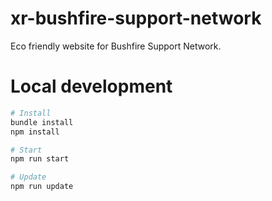 # xr-bushfire-support-network

Eco friendly website for Bushfire Support Network.

# Local development

```sh
# Install
bundle install
npm install

# Start
npm run start

# Update
npm run update
```
